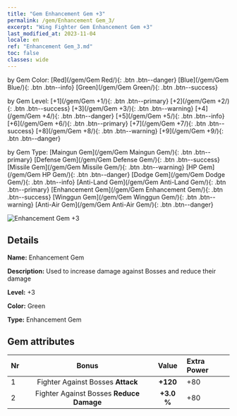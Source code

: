 ```yaml
---
title: "Gem Enhancement Gem +3"
permalink: /gem/Enhancement Gem_3/
excerpt: "Wing Fighter Gem Enhancement Gem +3"
last_modified_at: 2023-11-04
locale: en
ref: "Enhancement Gem_3.md"
toc: false
classes: wide
---
```




  by Gem Color:  [Red](/gem/Gem Red/){: .btn .btn--danger}   [Blue](/gem/Gem Blue/){: .btn .btn--info}   [Green](/gem/Gem Green/){: .btn .btn--success} 

  by Gem Level:  [+1](/gem/Gem +1/){: .btn .btn--primary}   [+2](/gem/Gem +2/){: .btn .btn--success}   [+3](/gem/Gem +3/){: .btn .btn--warning}   [+4](/gem/Gem +4/){: .btn .btn--danger}   [+5](/gem/Gem +5/){: .btn .btn--info}   [+6](/gem/Gem +6/){: .btn .btn--primary}   [+7](/gem/Gem +7/){: .btn .btn--success}   [+8](/gem/Gem +8/){: .btn .btn--warning}   [+9](/gem/Gem +9/){: .btn .btn--danger} 

  by Gem Type:  [Maingun Gem](/gem/Gem Maingun Gem/){: .btn .btn--primary}   [Defense Gem](/gem/Gem Defense Gem/){: .btn .btn--success}   [Missile Gem](/gem/Gem Missile Gem/){: .btn .btn--warning}   [HP Gem](/gem/Gem HP Gem/){: .btn .btn--danger}   [Dodge Gem](/gem/Gem Dodge Gem/){: .btn .btn--info}   [Anti-Land Gem](/gem/Gem Anti-Land Gem/){: .btn .btn--primary}   [Enhancement Gem](/gem/Gem Enhancement Gem/){: .btn .btn--success}   [Winggun Gem](/gem/Gem Winggun Gem/){: .btn .btn--warning}   [Anti-Air Gem](/gem/Gem Anti-Air Gem/){: .btn .btn--danger} 

 ![Enhancement Gem +3](/images/gem/bs3_img3.png)

## Details

 **Name:** Enhancement Gem 

 **Description:** Used to increase damage against Bosses and reduce their damage 

 **Level:** +3 

 **Color:** Green 

 **Type:** Enhancement Gem 

## Gem attributes

  |  Nr |     Bonus     |   Value   | Extra Power  |
  |:----|:-------------:|:---------:|:----------------|
  | 1  | Fighter Against Bosses **Attack**  | **+120**  | +80 |
  | 2  | Fighter Against Bosses **Reduce Damage**  | **+3.0 %**  | +80 |

